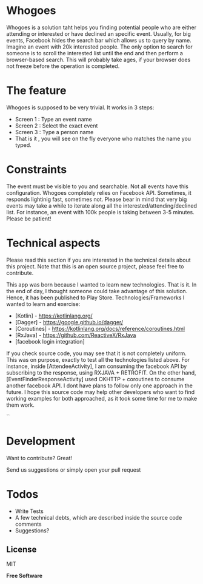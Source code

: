 # Whogoes


Whogoes is a solution taht helps you finding potential people who are either attending or interested or have declined an specific event.
Usually, for big events, Facebook  hides the search bar which allows us to query by name. Imagine an event with 20k interested people. The only option to search for someone is to scroll the interested list until the end and then perform a browser-based search. This will probably take ages, if your browser does not freeze before the operation is completed.


# The feature
Whogoes is supposed to be very trivial. It works in 3 steps:

  - Screen 1 : Type an event name
  - Screen 2 : Select the exact event
  - Screen 3 : Type a person name
  - That is it , you will see on the fly everyone who matches the name you typed.

# Constraints
The event must be visible to you and searchable. Not all events have this configuration.
Whogoes completely relies on Facebook API. Sometimes, it responds lightinig fast, sometimes not. Please bear in mind that very big events may take a while to iterate along all the interested/attending/declined list.
For instance, an event with 100k people is taking between 3-5 minutes. Please be patient!

# Technical aspects

Please read this section if you are interested in the technical details about this project.
Note that this is an open source project, please feel free to contribute.

This app was born because I wanted to learn new technologies. That is it. In the end of day, I thought someone could take advantage of this solution. Hence, it has been published to Play Store.
Technologies/Frameworks I wanted to learn and exercise:

* [Kotlin] - https://kotlinlang.org/
* [Dagger] - https://google.github.io/dagger/
* [Coroutines] - https://kotlinlang.org/docs/reference/coroutines.html
* [RxJava] - https://github.com/ReactiveX/RxJava
* [facebook login integration]

If you check source code, you may see that it is not completely uniform. This was on purpose, exactly to test all the technologies listed above.
For instance, inside [AttendeeActivity], I am consuming the facebook API by subscribing to the response, using RXJAVA + RETROFIT.
On the other hand, [EventFinderResponseActivity] used OKHTTP + coroutines to consume another facebook API.
I dont have plans to follow only one approach in the future. I hope this source code may help other developers who want to find working examples for both approached, as it took some time for me to make them work.

``
# Development

Want to contribute? Great!

Send us suggestions or simply open your pull request

# Todos

 - Write Tests
 - A few technical debts, which are described inside the source code comments
 - Suggestions?


License
----

MIT


**Free Software**